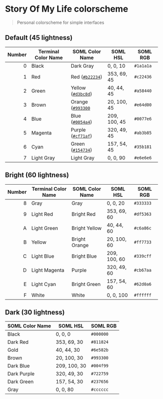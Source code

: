 # Story Of My Life colorscheme

> Personal colorscheme for simple interfaces

## Default (45 lightness)

| Number | Terminal Color Name | SOML Color Name                                                                                            | SOML HSL     | SOML RGB  |
| -----: | ------------------- | ---------------------------------------------------------------------------------------------------------- | ------------ | --------- |
|      0 | Black               | Dark Gray                                                                                                  | 0, 0, 10     | `#1a1a1a` |
|      1 | Red                 | Red ([`#b22234`](https://en.wikipedia.org/wiki/Flag_of_the_United_States))                                 | 353, 69, 45  | `#c22436` |
|      2 | Green               | Yellow ([`#d3bc8d`](https://www.westpoint.edu/sites/default/files/pdfs/ABOUT/External%20Use%20Policy.pdf)) | 40, 44, 45   | `#a58440` |
|      3 | Brown               | Orange ([`#993300`](<](https://s.gravatar.com/avatar/3fa8864407d0e1c18c1020565c2d80a7?s=480)>)             | 20, 100, 45  | `#e64d00` |
|      4 | Blue                | Blue ([`#0054a4`](https://ths.tisd.org/apps/pages/index.jsp?uREC_ID=674547&type=d&pREC_ID=1119491))        | 209, 100, 45 | `#0077e6` |
|      5 | Magenta             | Purple ([`#cf71af`](https://en.wikipedia.org/wiki/Shades_of_magenta#Sky_magenta))                          | 320, 49, 45  | `#ab3b85` |
|      6 | Cyan                | Green ([`#154734`](https://www.baylor.edu/brand/index.php?id=960457))                                      | 157, 54, 45  | `#35b181` |
|      7 | Light Gray          | Light Gray                                                                                                 | 0, 0, 90     | `#e6e6e6` |

## Bright (60 lightness)

| Number | Terminal Color Name | SOML Color Name | SOML HSL     | SOML RGB  |
| -----: | ------------------- | --------------- | ------------ | --------- |
|      8 | Gray                | Gray            | 0, 0, 20     | `#333333` |
|      9 | Light Red           | Bright Red      | 353, 69, 60  | `#df5363` |
|      A | Light Green         | Bright Yellow   | 40, 44, 60   | `#c6a86c` |
|      B | Yellow              | Bright Orange   | 20, 100, 60  | `#ff7733` |
|      C | Light Blue          | Bright Blue     | 209, 100, 60 | `#339cff` |
|      D | Light Magenta       | Purple          | 320, 49, 60  | `#cb67aa` |
|      E | Light Cyan          | Bright Green    | 157, 54, 60  | `#62d0a6` |
|      F | White               | White           | 0, 0, 100    | `#ffffff` |

## Dark (30 lightness)

| SOML Color Name | SOML HSL     | SOML RGB  |
| --------------- | ------------ | --------- |
| Black           | 0, 0, 0      | `#000000` |
| Dark Red        | 353, 69, 30  | `#811824` |
| Gold            | 40, 44, 30   | `#6e582b` |
| Brown           | 20, 100, 30  | `#993300` |
| Dark Blue       | 209, 100, 30 | `#004f99` |
| Dark Purple     | 320, 49, 30  | `#722759` |
| Dark Green      | 157, 54, 30  | `#237656` |
| Gray            | 0, 0, 80     | `#cccccc` |
